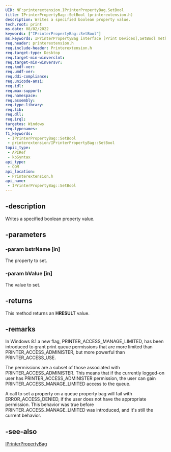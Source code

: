 ```yaml
---
UID: NF:printerextension.IPrinterPropertyBag.SetBool
title: IPrinterPropertyBag::SetBool (printerextension.h)
description: Writes a specified boolean property value.
tech.root: print
ms.date: 08/02/2022
keywords: ["IPrinterPropertyBag::SetBool"]
ms.keywords: IPrinterPropertyBag interface [Print Devices],SetBool method, IPrinterPropertyBag.SetBool, IPrinterPropertyBag::SetBool, SetBool, SetBool method [Print Devices], SetBool method [Print Devices],IPrinterPropertyBag interface, print.iprinterpropertybag_setbool, printerextension/IPrinterPropertyBag::SetBool
req.header: printerextension.h
req.include-header: Printerextension.h
req.target-type: Desktop
req.target-min-winverclnt: 
req.target-min-winversvr: 
req.kmdf-ver: 
req.umdf-ver: 
req.ddi-compliance: 
req.unicode-ansi: 
req.idl: 
req.max-support: 
req.namespace: 
req.assembly: 
req.type-library: 
req.lib: 
req.dll: 
req.irql: 
targetos: Windows
req.typenames: 
f1_keywords:
 - IPrinterPropertyBag::SetBool
 - printerextension/IPrinterPropertyBag::SetBool
topic_type:
 - APIRef
 - kbSyntax
api_type:
 - COM
api_location:
 - Printerextension.h
api_name:
 - IPrinterPropertyBag::SetBool
---
```


## -description

Writes a specified boolean property value.

## -parameters

### -param bstrName [in]

The property to set.

### -param bValue [in]

The value to set.

## -returns

This method returns an **HRESULT** value.

## -remarks

In Windows 8.1 a new flag, PRINTER_ACCESS_MANAGE_LIMITED, has been introduced to grant print queue permissions that are more limited than PRINTER_ACCESS_ADMINISTER, but more powerful than
PRINTER_ACCESS_USE.

The permissions are a subset of those associated with PRINTER_ACCESS_ADMINISTER. This means that if the currently logged-on user has PRINTER_ACCESS_ADMINISTER permission, the user can gain
PRINTER_ACCESS_MANAGE_LIMITED access to the queue.

A call to set a property on a queue property bag will fail with ERROR_ACCESS_DENIED, if the user does not have the appropriate permission. This behavior was true before PRINTER_ACCESS_MANAGE_LIMITED was introduced, and it's still the current behavior.

## -see-also

[IPrinterPropertyBag](./nn-printerextension-iprinterpropertybag.md)